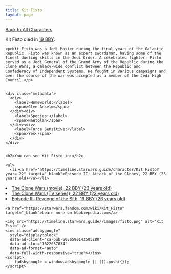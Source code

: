 ```yaml
---
title: Kit Fisto
layout: page
---
```

<a href="/character" class="smaller">Back to All Characters</a>

<div class="container">
  <div class="col-10">
    <p>
    Kit Fisto         died in <a href="https://timeline.starwars.guide/character/Kit Fisto?year=-19" target="_blank">19 BBY</a>.    
    </p>

    <p>Kit Fisto was a Jedi Master during the final years of the Galactic Republic. Fisto was known as an expert swordsman, having some of the finest dueling skills in the Jedi Order. A celebrated fighter, Fisto served as a Jedi General of the Grand Army of the Republic during the Clone Wars, a galaxy-wide conflict between the Republic and Confederacy of Independent Systems. He fought in various campaigns and over the course of the war was accepted as a member of the Jedi High Council.</p>


    <div class='metadata'>
      <div>
        <label>Homeworld:</label>
        <span>Glee Anselm</span>
      </div><div>
        <label>Species:</label>
        <span>Nautolan</span>
      </div><div>
        <label>Force Sensitive:</label>
        <span>Yes</span>
      </div>
    </div>


    <h2>You can see Kit Fisto in:</h2>

    <ul>
      <li><a href="https://timeline.starwars.guide/character/Kit Fisto?year=-22" target="_blank">Episode II: Attack of the Clones, 22 BBY (23 years old)</a></li>
  <li><a href="https://timeline.starwars.guide/character/Kit Fisto?year=-22" target="_blank">The Clone Wars (movie), 22 BBY (23 years old)</a></li>
  <li><a href="https://timeline.starwars.guide/character/Kit Fisto?year=-22" target="_blank">The Clone Wars (TV series), 22 BBY (23 years old)</a></li>
  <li><a href="https://timeline.starwars.guide/character/Kit Fisto?year=-19" target="_blank">Episode III: Revenge of the Sith, 19 BBY (26 years old)</a></li>
    </ul>

    <a href="https://starwars.fandom.com/wiki/Kit_Fisto" target="_blank">Learn more on Wookiepedia.com</a>
  </div>
  <div class="character_image col-2">
    
    <img src="https://timeline.starwars.guide//images/fisto.png" alt="Kit Fisto" />
    <ins class="adsbygoogle"
      style="display:block"
      data-ad-client="ca-pub-6056590143595280"
      data-ad-slot="1622037034"
      data-ad-format="auto"
      data-full-width-responsive="true"></ins>
    <script>
        (adsbygoogle = window.adsbygoogle || []).push({});
    </script>
  </div>
</div>
